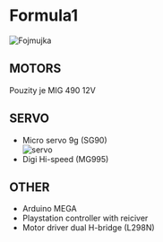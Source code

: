 # Formula1
![Fojmujka](https://github.com/MaDProjekt/Formula1/assets/157323137/8dad3aba-e52c-4f63-93fc-d78f80099d52)
## MOTORS
Pouzity je MIG 490 12V
## SERVO
- Micro servo 9g (SG90)\
![servo](https://github.com/MaDProjekt/Formula1/assets/157323137/c33978e5-e2ed-4172-bd56-470792c19acd)
- Digi Hi-speed (MG995)
## OTHER
- Arduino MEGA
- Playstation controller with reiciver
- Motor driver dual H-bridge (L298N)

  
